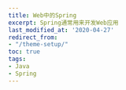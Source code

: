 ```yaml
---
title: Web中的Spring
excerpt: Spring通常用来开发Web应用
last_modified_at: '2020-04-27'
redirect_from:
- "/theme-setup/"
toc: true
tags:
- Java
- Spring
---
```

